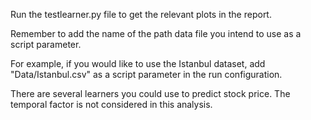 Run the testlearner.py file to get the relevant plots in the report. 

Remember to add the name of the path data file you intend to use as a script parameter.  

For example, if you would like to use the Istanbul dataset, add "Data/Istanbul.csv" as a script parameter in the run configuration.  

There are several learners you could use to predict stock price. The temporal factor is not considered in this analysis.  
